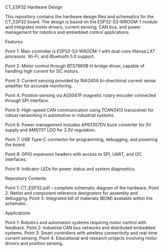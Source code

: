 CT_ESP32 Hardware Design

This repository contains the hardware design files and schematics for the CT_ESP32 board. The design is based on the ESP32-S3-WROOM-1 module and integrates motor drivers, current sensing, CAN bus, and power management for robotics and embedded control applications.

Features

Point 1: Main controller is ESP32-S3-WROOM-1 with dual-core Xtensa LX7 processor, Wi-Fi, and Bluetooth 5.0 support.

Point 2: Motor control through BTS7960B H-bridge driver, capable of handling high current for DC motors.

Point 3: Current sensing provided by INA240A bi-directional current sense amplifier for accurate monitoring.

Point 4: Position sensing via AS5047P magnetic rotary encoder connected through SPI interface.

Point 5: High-speed CAN communication using TCAN3413 transceiver for robust networking in automotive or industrial systems.

Point 6: Power management includes AP63357DV buck converter for 5V supply and AMS1117 LDO for 3.3V regulation.

Point 7: USB Type-C connector for programming, debugging, and powering the board.

Point 8: GPIO expansion headers with access to SPI, UART, and I2C interfaces.

Point 9: Indicator LEDs for power status and system diagnostics.

Repository Contents

Point 1: CT_ESP32.pdf – complete schematic diagram of the hardware.
Point 2: Netlist and component reference designators for assembly and debugging.
Point 3: Integrated bill of materials (BOM) available within the schematic.

Applications

Point 1: Robotics and automation systems requiring motor control with feedback.
Point 2: Industrial CAN bus networks and distributed embedded systems.
Point 3: Smart controllers with wireless connectivity and real-time current sensing.
Point 4: Educational and research projects involving motor drivers and position sensing.

